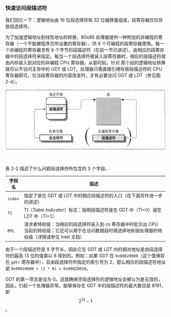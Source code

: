 ### 快速访问段描述符

我们回忆一下：逻辑地址由 16 位段选择符和 32 位偏移量组成，段寄存器仅仅存放段选择符。

为了加速逻辑地址到线性地址的转换，80x86 处理器提供一种附加的非编程的寄存器（一个不能被程序员所设置的寄存器），供 6 个可编程的段寄存器使用。每一个非编程的寄存器含有 8 个字节的段描述符（在前一节已讲述），由相应的段寄存器中的段选择符来指定。每当一个段选择符被装入段寄存器时，相应的段描述符就由内存装入到对应的非编程 CPU 寄存器。从那时起，针对 那个段的逻辑地址转换就可以不访问主存中的 GDT 或 LDT，处理器只需直接引用存放段描述符的 CPU 寄存器即可。仅当段寄存器的内容改变时，才有必要访问 GDT 或 LDT（参见图 2-4）。

![图 2-4：段选择符和段描述符](../static/2_4.jpg)

&emsp;

表 2-2 描述了什么问题段选择符所包含的 3 个字段。

字段名 | 描述
--- | ---
`index` | 指定了放在 GDT 或 LDT 中的相应段描述符的入口（在下面将作进一步的讲述）
`TI` | TI（*Table Indicator*）标志：指明段描述符是在 GDT 中（TI=0）或在 LDT 中（TI=1）
`RPL` | 请求者特权级：当相应的段选择符装入到 cs 寄存器中时批示出 CPU 当前的特权级；它还可以用于在访问数据段时胡选择地削弱处理器的特权级（详情请参见 Intel 文档）

由于一个段描述符是 8 字节长，因此它在 GDT 或 LDT 内的相对地址是由段选择符的最高 13 位的值乘以 8 得到的。例如：如果 GDT 在 `0x00020000`（这个值保存在 `gdtr` 寄存器中），且由段选择符所指定的索引号为 2，那么相应的段描述符地址是 `0x00020000 + (2 * 8) = 0x00020010`。

GDT 的第一项总是设为 0。这就确保空段选择符的逻辑地址会被认为是无效的，因此，引起一个处理器异常。能够保存在 GDT 中的段描述符的最大数目是 8191，即 $$2^{13} - 1$$ 。

